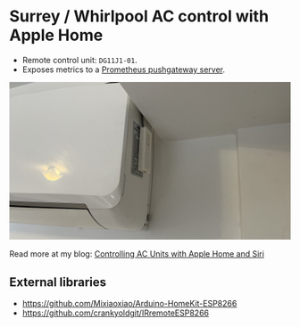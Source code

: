 # Surrey / Whirlpool AC control with Apple Home
* Remote control unit: `DG11J1-01`.
* Exposes metrics to a [Prometheus pushgateway server](https://github.com/prometheus/pushgateway).

![AC Control box](case/box-installed.jpg)

Read more at my blog: [Controlling AC Units with Apple Home and Siri](https://blog.nico.ninja/controlling-ac-units-apple-home/)


## External libraries

 * https://github.com/Mixiaoxiao/Arduino-HomeKit-ESP8266 
 * https://github.com/crankyoldgit/IRremoteESP8266

